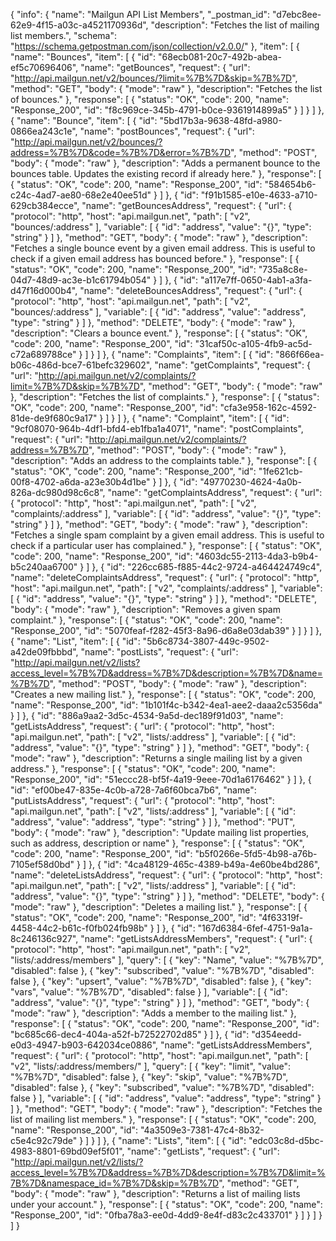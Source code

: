 {
  "info": {
    "name": "Mailgun API List Members",
    "_postman_id": "d7ebc8ee-62e9-4f15-a03c-a4521170936d",
    "description": "Fetches the list of mailing list members.",
    "schema": "https://schema.getpostman.com/json/collection/v2.0.0/"
  },
  "item": [
    {
      "name": "Bounces",
      "item": [
        {
          "id": "68ecb081-20c7-492b-abea-ef5c70696406",
          "name": "getBounces",
          "request": {
            "url": "http://api.mailgun.net/v2/bounces/?limit=%7B%7D&skip=%7B%7D",
            "method": "GET",
            "body": {
              "mode": "raw"
            },
            "description": "Fetches the list of bounces."
          },
          "response": [
            {
              "status": "OK",
              "code": 200,
              "name": "Response_200",
              "id": "f8c969ce-345b-4791-b0ce-9361914899a5"
            }
          ]
        }
      ]
    },
    {
      "name": "Bounce",
      "item": [
        {
          "id": "5bd17b3a-9638-48fd-a980-0866ea243c1e",
          "name": "postBounces",
          "request": {
            "url": "http://api.mailgun.net/v2/bounces/?address=%7B%7D&code=%7B%7D&error=%7B%7D",
            "method": "POST",
            "body": {
              "mode": "raw"
            },
            "description": "Adds a permanent bounce to the bounces table. Updates the existing record if already here."
          },
          "response": [
            {
              "status": "OK",
              "code": 200,
              "name": "Response_200",
              "id": "584654b6-c24c-4ad7-ae80-68e2e40ee51d"
            }
          ]
        },
        {
          "id": "f91b1585-e10e-4633-a710-629cb384ecce",
          "name": "getBouncesAddress",
          "request": {
            "url": {
              "protocol": "http",
              "host": "api.mailgun.net",
              "path": [
                "v2",
                "bounces/:address"
              ],
              "variable": [
                {
                  "id": "address",
                  "value": "{}",
                  "type": "string"
                }
              ]
            },
            "method": "GET",
            "body": {
              "mode": "raw"
            },
            "description": "Fetches a single bounce event by a given email address. This is useful to check if a given email address has bounced before."
          },
          "response": [
            {
              "status": "OK",
              "code": 200,
              "name": "Response_200",
              "id": "735a8c8e-04d7-48d9-ac3e-b1c61794b054"
            }
          ]
        },
        {
          "id": "a117e7ff-0650-4ab1-a3fa-d47f16d000b4",
          "name": "deleteBouncesAddress",
          "request": {
            "url": {
              "protocol": "http",
              "host": "api.mailgun.net",
              "path": [
                "v2",
                "bounces/:address"
              ],
              "variable": [
                {
                  "id": "address",
                  "value": "address",
                  "type": "string"
                }
              ]
            },
            "method": "DELETE",
            "body": {
              "mode": "raw"
            },
            "description": "Clears a bounce event."
          },
          "response": [
            {
              "status": "OK",
              "code": 200,
              "name": "Response_200",
              "id": "31caf50c-a105-4fb9-ac5d-c72a689788ce"
            }
          ]
        }
      ]
    },
    {
      "name": "Complaints",
      "item": [
        {
          "id": "866f66ea-b06c-486d-bce7-61befc329602",
          "name": "getComplaints",
          "request": {
            "url": "http://api.mailgun.net/v2/complaints/?limit=%7B%7D&skip=%7B%7D",
            "method": "GET",
            "body": {
              "mode": "raw"
            },
            "description": "Fetches the list of complaints."
          },
          "response": [
            {
              "status": "OK",
              "code": 200,
              "name": "Response_200",
              "id": "cfa3e958-162c-4592-81de-de9f680c9a17"
            }
          ]
        }
      ]
    },
    {
      "name": "Complaint",
      "item": [
        {
          "id": "9cf08070-964b-4df1-bfd4-eb1fba1a4071",
          "name": "postComplaints",
          "request": {
            "url": "http://api.mailgun.net/v2/complaints/?address=%7B%7D",
            "method": "POST",
            "body": {
              "mode": "raw"
            },
            "description": "Adds an address to the complaints table."
          },
          "response": [
            {
              "status": "OK",
              "code": 200,
              "name": "Response_200",
              "id": "1fe621cb-00f8-4702-a6da-a23e30b4d1be"
            }
          ]
        },
        {
          "id": "49770230-4624-4a0b-826a-dc980d98c6c8",
          "name": "getComplaintsAddress",
          "request": {
            "url": {
              "protocol": "http",
              "host": "api.mailgun.net",
              "path": [
                "v2",
                "complaints/:address"
              ],
              "variable": [
                {
                  "id": "address",
                  "value": "{}",
                  "type": "string"
                }
              ]
            },
            "method": "GET",
            "body": {
              "mode": "raw"
            },
            "description": "Fetches a single spam complaint by a given email address. This is useful to check if a particular user has complained."
          },
          "response": [
            {
              "status": "OK",
              "code": 200,
              "name": "Response_200",
              "id": "4603dc55-2113-4da3-b9b4-b5c240aa6700"
            }
          ]
        },
        {
          "id": "226cc685-f885-44c2-9724-a464424749c4",
          "name": "deleteComplaintsAddress",
          "request": {
            "url": {
              "protocol": "http",
              "host": "api.mailgun.net",
              "path": [
                "v2",
                "complaints/:address"
              ],
              "variable": [
                {
                  "id": "address",
                  "value": "{}",
                  "type": "string"
                }
              ]
            },
            "method": "DELETE",
            "body": {
              "mode": "raw"
            },
            "description": "Removes a given spam complaint."
          },
          "response": [
            {
              "status": "OK",
              "code": 200,
              "name": "Response_200",
              "id": "5070feaf-f282-45f3-8a96-d6a8e03dab39"
            }
          ]
        }
      ]
    },
    {
      "name": "List",
      "item": [
        {
          "id": "5b6c8734-3807-449c-9502-a42de09fbbbd",
          "name": "postLists",
          "request": {
            "url": "http://api.mailgun.net/v2/lists?access_level=%7B%7D&address=%7B%7D&description=%7B%7D&name=%7B%7D",
            "method": "POST",
            "body": {
              "mode": "raw"
            },
            "description": "Creates a new mailing list."
          },
          "response": [
            {
              "status": "OK",
              "code": 200,
              "name": "Response_200",
              "id": "1b101f4c-b342-4ea1-aee2-daaa2c5356da"
            }
          ]
        },
        {
          "id": "886a9aa2-3d5c-4534-9a5d-dec189f91d03",
          "name": "getListsAddress",
          "request": {
            "url": {
              "protocol": "http",
              "host": "api.mailgun.net",
              "path": [
                "v2",
                "lists/:address"
              ],
              "variable": [
                {
                  "id": "address",
                  "value": "{}",
                  "type": "string"
                }
              ]
            },
            "method": "GET",
            "body": {
              "mode": "raw"
            },
            "description": "Returns a single mailing list by a given address."
          },
          "response": [
            {
              "status": "OK",
              "code": 200,
              "name": "Response_200",
              "id": "51eccc28-bf5f-4a19-9eee-70d1a6176462"
            }
          ]
        },
        {
          "id": "ef00be47-835e-4c0b-a728-7a6f60bca7b6",
          "name": "putListsAddress",
          "request": {
            "url": {
              "protocol": "http",
              "host": "api.mailgun.net",
              "path": [
                "v2",
                "lists/:address"
              ],
              "variable": [
                {
                  "id": "address",
                  "value": "address",
                  "type": "string"
                }
              ]
            },
            "method": "PUT",
            "body": {
              "mode": "raw"
            },
            "description": "Update mailing list properties, such as address, description or name"
          },
          "response": [
            {
              "status": "OK",
              "code": 200,
              "name": "Response_200",
              "id": "b5f0266e-5fd5-4b98-a76b-7105ef58d0bd"
            }
          ]
        },
        {
          "id": "4ca48129-465c-4389-b49a-4e60be4bd286",
          "name": "deleteListsAddress",
          "request": {
            "url": {
              "protocol": "http",
              "host": "api.mailgun.net",
              "path": [
                "v2",
                "lists/:address"
              ],
              "variable": [
                {
                  "id": "address",
                  "value": "{}",
                  "type": "string"
                }
              ]
            },
            "method": "DELETE",
            "body": {
              "mode": "raw"
            },
            "description": "Deletes a mailing list."
          },
          "response": [
            {
              "status": "OK",
              "code": 200,
              "name": "Response_200",
              "id": "4f63319f-4458-44c2-b61c-f0fb024fb98b"
            }
          ]
        },
        {
          "id": "167d6384-6fef-4751-9a1a-8c246136c927",
          "name": "getListsAddressMembers",
          "request": {
            "url": {
              "protocol": "http",
              "host": "api.mailgun.net",
              "path": [
                "v2",
                "lists/:address/members"
              ],
              "query": [
                {
                  "key": "Name",
                  "value": "%7B%7D",
                  "disabled": false
                },
                {
                  "key": "subscribed",
                  "value": "%7B%7D",
                  "disabled": false
                },
                {
                  "key": "upsert",
                  "value": "%7B%7D",
                  "disabled": false
                },
                {
                  "key": "vars",
                  "value": "%7B%7D",
                  "disabled": false
                }
              ],
              "variable": [
                {
                  "id": "address",
                  "value": "{}",
                  "type": "string"
                }
              ]
            },
            "method": "GET",
            "body": {
              "mode": "raw"
            },
            "description": "Adds a member to the mailing list."
          },
          "response": [
            {
              "status": "OK",
              "code": 200,
              "name": "Response_200",
              "id": "bc685c66-dec4-404a-a52f-b72522702d85"
            }
          ]
        },
        {
          "id": "d354eedd-e0d3-4947-b903-642034ce0886",
          "name": "getListsAddressMembers",
          "request": {
            "url": {
              "protocol": "http",
              "host": "api.mailgun.net",
              "path": [
                "v2",
                "lists/:address/members/"
              ],
              "query": [
                {
                  "key": "limit",
                  "value": "%7B%7D",
                  "disabled": false
                },
                {
                  "key": "skip",
                  "value": "%7B%7D",
                  "disabled": false
                },
                {
                  "key": "subscribed",
                  "value": "%7B%7D",
                  "disabled": false
                }
              ],
              "variable": [
                {
                  "id": "address",
                  "value": "address",
                  "type": "string"
                }
              ]
            },
            "method": "GET",
            "body": {
              "mode": "raw"
            },
            "description": "Fetches the list of mailing list members."
          },
          "response": [
            {
              "status": "OK",
              "code": 200,
              "name": "Response_200",
              "id": "4a3509e3-7381-47c4-8b32-c5e4c92c79de"
            }
          ]
        }
      ]
    },
    {
      "name": "Lists",
      "item": [
        {
          "id": "edc03c8d-d5bc-4983-8801-69bd09ef5f01",
          "name": "getLists",
          "request": {
            "url": "http://api.mailgun.net/v2/lists/?access_level=%7B%7D&address=%7B%7D&description=%7B%7D&limit=%7B%7D&namespace_id=%7B%7D&skip=%7B%7D",
            "method": "GET",
            "body": {
              "mode": "raw"
            },
            "description": "Returns a list of mailing lists under your account."
          },
          "response": [
            {
              "status": "OK",
              "code": 200,
              "name": "Response_200",
              "id": "0fba78a3-ee0d-4dd9-8e4f-d83c2c433701"
            }
          ]
        }
      ]
    }
  ]
}